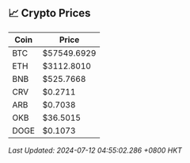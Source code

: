 ## 📈 Crypto Prices

| Coin | Price |
| ---- | ----- |
| BTC | $57549.6929 |
| ETH | $3112.8010 |
| BNB | $525.7668 |
| CRV | $0.2711 |
| ARB | $0.7038 |
| OKB | $36.5015 |
| DOGE | $0.1073 |

_Last Updated: 2024-07-12 04:55:02.286 +0800 HKT_